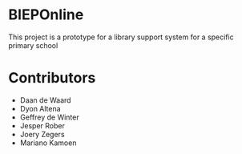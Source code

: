 # BIEPOnline
This project is a prototype for a library support system for a specific primary school

# Contributors
* Daan de Waard
* Dyon Altena
* Geffrey de Winter
* Jesper Rober
* Joery Zegers
* Mariano Kamoen
